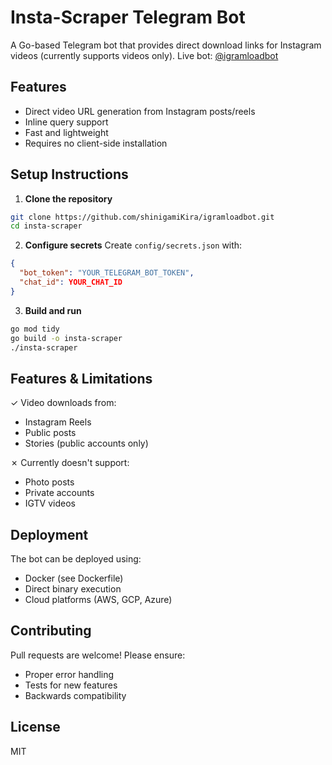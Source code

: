 # Insta-Scraper Telegram Bot

A Go-based Telegram bot that provides direct download links for Instagram videos (currently supports videos only). Live bot: [@igramloadbot](https://t.me/igramloadbot)

## Features

- Direct video URL generation from Instagram posts/reels
- Inline query support 
- Fast and lightweight
- Requires no client-side installation

## Setup Instructions

1. **Clone the repository**
```bash
git clone https://github.com/shinigamiKira/igramloadbot.git
cd insta-scraper
```

2. **Configure secrets**
Create `config/secrets.json` with:
```json
{
  "bot_token": "YOUR_TELEGRAM_BOT_TOKEN",
  "chat_id": YOUR_CHAT_ID
}
```

3. **Build and run**
```bash
go mod tidy
go build -o insta-scraper
./insta-scraper
```

## Features & Limitations

✓ Video downloads from:
- Instagram Reels
- Public posts
- Stories (public accounts only)

✗ Currently doesn't support:
- Photo posts 
- Private accounts
- IGTV videos

## Deployment

The bot can be deployed using:
- Docker (see Dockerfile)
- Direct binary execution
- Cloud platforms (AWS, GCP, Azure)

## Contributing

Pull requests are welcome! Please ensure:
- Proper error handling 
- Tests for new features
- Backwards compatibility

## License

MIT
